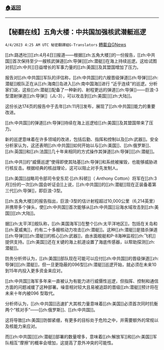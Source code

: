 ###  [:house:返回](README.md)
---


## 【秘翻在线】五角大楼：中共国加强核武潜艇巡逻
`4/4/2023 4:25 AM UTC 秘密翻譯組G-Translators` [轉載自GNews](https://gnews.org/articles/1070262)

        

[[zh:路透社]][[zh:4月4日]]报道——根据[[zh:五角大楼]]的一份报告，[[zh:中共国]]首次保持至少一艘核武弹道[[zh:导弹]][[zh:潜艇]]在海上持续巡逻。这给试图对抗[[zh:中共]]日益增长的军事力量的[[zh:美国]]及其盟国增加了压力。

报告对[[zh:中共国]]军队的评估称，[[zh:中共国]]的六艘晋级弹道[[zh:导弹]][[zh:潜艇]]舰队正在从[[zh:海南]]岛进入[[zh:南中国海]]进行 “近乎连续”的巡逻。分析家们说，这些[[zh:潜艇]]配备了一种新的、射程更远的弹道[[zh:导弹]]——巨浪-3型潜射弹道[[zh:导弹]]（JL-3），可以攻击到[[zh:美国]][[zh:大陆]]。

这份长达174页的报告中于去年[[zh:11月]]发布，展现了[[zh:中共国]]能力的重要改进。

[[zh:中共国]]的弹道[[zh:导弹]]持续在海上巡逻给[[zh:美国]]及其盟国带来了压力。

新的巡逻意味着在许多领域的改进，包括后勤、指挥和控制以及[[zh:武器]]。安全分析家认为，这还表明[[zh:中共国]]如何开始以与[[zh:美国]]、[[zh:俄罗斯]]、[[zh:英国]]和[[zh:法国]]几十年来相同的方式操作其弹道[[zh:导弹]][[zh:潜艇]]。

[[zh:中共]]的“威慑巡逻”使得即使其陆基[[zh:导弹]]和系统被摧毁，也能够威胁进行核反击。根据经典的核战理论，这可以阻止对手先发制人。

[[zh:美国]]战略司令部司令安东尼·[[zh:科顿]]（ Anthony Cotton）将军在[[zh:3月]]份的一次[[zh:国会听证会]]上说，[[zh:中共国]]的[[zh:潜艇]]现在正装备着第三代[[zh:导弹]]，即巨浪-3型。

[[zh:五角大楼]]的报告指出，巨浪-3型的估计射程超过10,000公里（6,214英里）并携带多个弹头，使[[zh:中共国]]首次能够从[[zh:中共国]]沿海水域攻击到[[zh:美国]][[zh:大陆]]。

据[[zh:太平洋]]舰队称，[[zh:美国海军]]在整个[[zh:太平洋地区]]，包括在关岛和[[zh:夏威夷]]，约有二十多艘核动力攻击[[zh:潜艇]]。这种[[zh:潜艇]]是猎杀弹道[[zh:导弹]][[zh:潜艇]]的核心[[zh:武器]]，由水面舰艇和P-8海神监视[[zh:飞机]]提供支持。[[zh:美国]]还在关键的海上航道设置了海底传感器，以帮助探测[[zh:潜艇]]。

防务分析师认为，[[zh:美国]]部队现在可能可以应付[[zh:中共国]]的晋级弹道[[zh:导弹]][[zh:潜艇]]，但一旦更隐蔽的096型[[zh:潜艇]]巡逻开始，就必须在未来10到15年内投入更多资金来应对。

[[zh:中共国]]海军多年来一直被认为有能力进行威慑性巡逻，但指挥、控制和通信方面的问题减缓了这种部署。噪音相对较大且易被追踪的晋级[[zh:潜艇]]预计将在未来十年内被096 型取代。

分析师认为，[[zh:中共国]]迅速扩大其核力量意味着[[zh:美国]]必须首次同时抗衡两个“核对手”——[[zh:俄罗斯]]、[[zh:中共国]]。

这将导致[[zh:美国]]防御紧绷，有更多的目标处于危险之中，并需要额外的常规以及核能力来应对。

而[[zh:中共国]][[zh:潜艇]]部署的数量增多，意味着[[zh:解放军]]和[[zh:美国]]军队相互“摩擦”的概率会增加，这提高了意外冲突的可能性。
